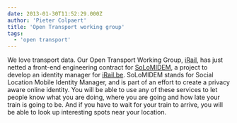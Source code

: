 ```yaml
---
date: 2013-01-30T11:52:29.000Z
author: 'Pieter Colpaert'
title: 'Open Transport working group'
tags:
  - 'open transport'
---
```


We love transport data. Our Open Transport Working Group, [iRail](http://transport.okfn.be 'iRail'), has just netted a front-end engineering contract for [SoLoMIDEM](http://www.iminds.be/nl/onderzoek/overzicht-projecten/p/detail/solomidem-2), a project to develop an identity manager for [iRail.be](http://iRail.be). SoLoMIDEM stands for Social Location Mobile Identity Manager, and is part of an effort to create a privacy aware online identity. You will be able to use any of these services to let people know what you are doing, where you are going and how late your train is going to be. And if you have to wait for your train to arrive, you will be able to look up interesting spots near your location.
